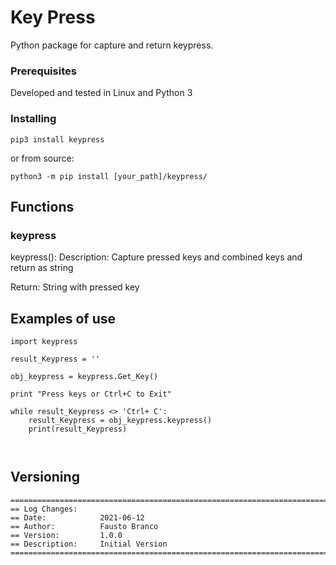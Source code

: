# Key Press

Python package for capture and return keypress.

### Prerequisites

Developed and tested in Linux and Python 3


### Installing

    pip3 install keypress

or from source:

    python3 -m pip install [your_path]/keypress/


## Functions

### keypress

keypress():
Description: Capture pressed keys and combined keys and return as string

Return: String with pressed key

## Examples of use

```
import keypress

result_Keypress = ''

obj_keypress = keypress.Get_Key()

print "Press keys or Ctrl+C to Exit"

while result_Keypress <> 'Ctrl+ C':
    result_Keypress = obj_keypress.keypress()
    print(result_Keypress)

    
```

## Versioning
```
=======================================================================================
== Log Changes: 
== Date:            2021-06-12
== Author:          Fausto Branco
== Version:         1.0.0
== Description:     Initial Version
=======================================================================================

```




